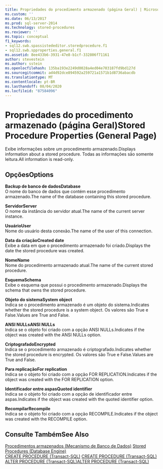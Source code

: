 ```yaml
---
title: Propriedades do procedimento armazenado (página Geral) | Microsoft Docs
ms.custom: ''
ms.date: 06/13/2017
ms.prod: sql-server-2014
ms.technology: stored-procedures
ms.reviewer: ''
ms.topic: conceptual
f1_keywords:
- sql12.swb.spassistededitor.storedprocedure.f1
- sql12.swb.spproperties.general.f1
ms.assetid: 8ee433b6-3931-47e8-b1cf-332806f71161
author: stevestein
ms.author: sstein
ms.openlocfilehash: 135ba193e2249d0028a4ed04e703187fd9bd127d
ms.sourcegitcommit: ad4d92dce894592a259721a1571b1d8736abacdb
ms.translationtype: MT
ms.contentlocale: pt-BR
ms.lasthandoff: 08/04/2020
ms.locfileid: "87584096"
---
```

# <a name="stored-procedure-properties-general-page"></a><span data-ttu-id="5b382-102">Propriedades do procedimento armazenado (página Geral)</span><span class="sxs-lookup"><span data-stu-id="5b382-102">Stored Procedure Properties (General Page)</span></span>
  <span data-ttu-id="5b382-103">Exibe informações sobre um procedimento armazenado.</span><span class="sxs-lookup"><span data-stu-id="5b382-103">Displays information about a stored procedure.</span></span> <span data-ttu-id="5b382-104">Todas as informações são somente leitura.</span><span class="sxs-lookup"><span data-stu-id="5b382-104">All information is read-only.</span></span>  
  
## <a name="options"></a><span data-ttu-id="5b382-105">Opções</span><span class="sxs-lookup"><span data-stu-id="5b382-105">Options</span></span>  
 <span data-ttu-id="5b382-106">**Backup de banco de dados**</span><span class="sxs-lookup"><span data-stu-id="5b382-106">**Database**</span></span>  
 <span data-ttu-id="5b382-107">O nome do banco de dados que contém esse procedimento armazenado.</span><span class="sxs-lookup"><span data-stu-id="5b382-107">The name of the database containing this stored procedure.</span></span>  
  
 <span data-ttu-id="5b382-108">**Servidor**</span><span class="sxs-lookup"><span data-stu-id="5b382-108">**Server**</span></span>  
 <span data-ttu-id="5b382-109">O nome da instância do servidor atual.</span><span class="sxs-lookup"><span data-stu-id="5b382-109">The name of the current server instance.</span></span>  
  
 <span data-ttu-id="5b382-110">**Usuário**</span><span class="sxs-lookup"><span data-stu-id="5b382-110">**User**</span></span>  
 <span data-ttu-id="5b382-111">Nome do usuário desta conexão.</span><span class="sxs-lookup"><span data-stu-id="5b382-111">The name of the user of this connection.</span></span>  
  
 <span data-ttu-id="5b382-112">**Data da criação**</span><span class="sxs-lookup"><span data-stu-id="5b382-112">**Created date**</span></span>  
 <span data-ttu-id="5b382-113">Exibe a data em que o procedimento armazenado foi criado.</span><span class="sxs-lookup"><span data-stu-id="5b382-113">Displays the date the stored procedure was created.</span></span>  
  
 <span data-ttu-id="5b382-114">**Nome**</span><span class="sxs-lookup"><span data-stu-id="5b382-114">**Name**</span></span>  
 <span data-ttu-id="5b382-115">Nome do procedimento armazenado atual.</span><span class="sxs-lookup"><span data-stu-id="5b382-115">The name of the current stored procedure.</span></span>  
  
 <span data-ttu-id="5b382-116">**Esquema**</span><span class="sxs-lookup"><span data-stu-id="5b382-116">**Schema**</span></span>  
 <span data-ttu-id="5b382-117">Exibe o esquema que possui o procedimento armazenado.</span><span class="sxs-lookup"><span data-stu-id="5b382-117">Displays the schema that owns the stored procedure.</span></span>  
  
 <span data-ttu-id="5b382-118">**Objeto do sistema**</span><span class="sxs-lookup"><span data-stu-id="5b382-118">**System object**</span></span>  
 <span data-ttu-id="5b382-119">Indica se o procedimento armazenado é um objeto do sistema.</span><span class="sxs-lookup"><span data-stu-id="5b382-119">Indicates whether the stored procedure is a system object.</span></span> <span data-ttu-id="5b382-120">Os valores são True e False.</span><span class="sxs-lookup"><span data-stu-id="5b382-120">Values are True and False.</span></span>  
  
 <span data-ttu-id="5b382-121">**ANSI NULLs**</span><span class="sxs-lookup"><span data-stu-id="5b382-121">**ANSI NULLs**</span></span>  
 <span data-ttu-id="5b382-122">Indica se o objeto foi criado com a opção ANSI NULLs.</span><span class="sxs-lookup"><span data-stu-id="5b382-122">Indicates if the object was created with the ANSI NULLs option.</span></span>  
  
 <span data-ttu-id="5b382-123">**Criptografado**</span><span class="sxs-lookup"><span data-stu-id="5b382-123">**Encrypted**</span></span>  
 <span data-ttu-id="5b382-124">Indica se o procedimento armazenado é criptografado.</span><span class="sxs-lookup"><span data-stu-id="5b382-124">Indicates whether the stored procedure is encrypted.</span></span> <span data-ttu-id="5b382-125">Os valores são True e False.</span><span class="sxs-lookup"><span data-stu-id="5b382-125">Values are True and False.</span></span>  
  
 <span data-ttu-id="5b382-126">**Para replicação**</span><span class="sxs-lookup"><span data-stu-id="5b382-126">**For replication**</span></span>  
 <span data-ttu-id="5b382-127">Indica se o objeto foi criado com a opção FOR REPLICATION.</span><span class="sxs-lookup"><span data-stu-id="5b382-127">Indicates if the object was created with the FOR REPLICATION option.</span></span>  
  
 <span data-ttu-id="5b382-128">**Identificador entre aspas**</span><span class="sxs-lookup"><span data-stu-id="5b382-128">**Quoted identifier**</span></span>  
 <span data-ttu-id="5b382-129">Indica se o objeto foi criado com a opção de identificador entre aspas.</span><span class="sxs-lookup"><span data-stu-id="5b382-129">Indicates if the object was created with the quoted identifier option.</span></span>  
  
 <span data-ttu-id="5b382-130">**Recompilar**</span><span class="sxs-lookup"><span data-stu-id="5b382-130">**Recompile**</span></span>  
 <span data-ttu-id="5b382-131">Indica se o objeto foi criado com a opção RECOMPILE.</span><span class="sxs-lookup"><span data-stu-id="5b382-131">Indicates if the object was created with the RECOMPILE option.</span></span>  
  
## <a name="see-also"></a><span data-ttu-id="5b382-132">Consulte Também</span><span class="sxs-lookup"><span data-stu-id="5b382-132">See Also</span></span>  
 <span data-ttu-id="5b382-133">[Procedimentos armazenados &#40;Mecanismo de Banco de Dados&#41;](stored-procedures-database-engine.md) </span><span class="sxs-lookup"><span data-stu-id="5b382-133">[Stored Procedures &#40;Database Engine&#41;](stored-procedures-database-engine.md) </span></span>  
 <span data-ttu-id="5b382-134">[CREATE PROCEDURE &#40;Transact-SQL&#41;](/sql/t-sql/statements/create-procedure-transact-sql) </span><span class="sxs-lookup"><span data-stu-id="5b382-134">[CREATE PROCEDURE &#40;Transact-SQL&#41;](/sql/t-sql/statements/create-procedure-transact-sql) </span></span>  
 [<span data-ttu-id="5b382-135">ALTER PROCEDURE &#40;Transact-SQL&#41;</span><span class="sxs-lookup"><span data-stu-id="5b382-135">ALTER PROCEDURE &#40;Transact-SQL&#41;</span></span>](/sql/t-sql/statements/alter-procedure-transact-sql)  
  
  

